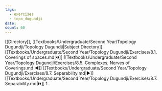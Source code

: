 ```yaml
---
tags:
  - exercises
  - topo_dugundji
date: 
count: 60
---
```

[[Directory]], [[Textbooks/Undergraduate/Second Year/Topology Dugundji/Topology Dugundji|Subject Directory]]
[[Textbooks/Undergraduate/Second Year/Topology Dugundji/Exercises/8.1. Coverings of spaces.md|🞀🞀]] [[Textbooks/Undergraduate/Second Year/Topology Dugundji/Exercises/8.5. Complexes; Nerves of Coverings.md|◀]] [[Textbooks/Undergraduate/Second Year/Topology Dugundji/Exercises/8.7. Separability.md|▶]] [[Textbooks/Undergraduate/Second Year/Topology Dugundji/Exercises/8.7. Separability.md|🞂🞂]]
1. 